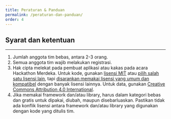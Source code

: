 ```yaml
---
title: Peraturan & Panduan
permalink: /peraturan-dan-panduan/
order: 4
---
```


## Syarat dan ketentuan
- - -
1. Jumlah anggota tim bebas, antara 2-3 orang.
2. Semua anggota tim wajib melakukan registrasi.
3. Hak cipta melekat pada pembuat aplikasi atau kakas pada acara Hackathon Merdeka.
Untuk kode, gunakan [lisensi MIT](http://choosealicense.com/licenses/mit) atau [pilih salah satu lisensi lain](http://choosealicense.com/), tapi [disarankan memakai lisensi yang umum dan kompatibel](https://stackoverflow.com/a/1978524/487509) dengan banyak lisensi lainnya. Untuk data, gunakan [Creative Commons Attribution 4.0 International](https://creativecommons.org/licenses/by/4.0/).
4. Jika memakai framework dan/atau library, harus dalam kategori bebas dan gratis untuk dipakai, diubah, maupun disebarluaskan. Pastikan tidak ada konflik lisensi antara framework dan/atau library yang digunakan dengan kode yang ditulis tim.
